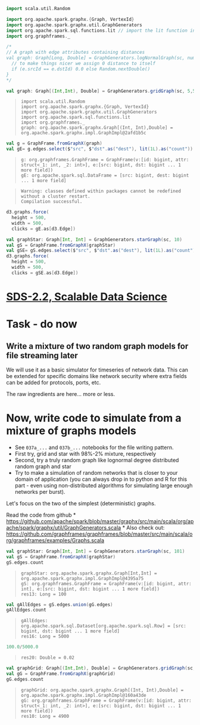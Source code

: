 ``` scala
import scala.util.Random

import org.apache.spark.graphx.{Graph, VertexId}
import org.apache.spark.graphx.util.GraphGenerators
import org.apache.spark.sql.functions.lit // import the lit function in sql
import org.graphframes._

/*
// A graph with edge attributes containing distances
val graph: Graph[Long, Double] = GraphGenerators.logNormalGraph(sc, numVertices = 50, seed=12345L).mapEdges { e => 
  // to make things nicer we assign 0 distance to itself
  if (e.srcId == e.dstId) 0.0 else Random.nextDouble()
}
*/

val graph: Graph[(Int,Int), Double] = GraphGenerators.gridGraph(sc, 5,5)
```

>     import scala.util.Random
>     import org.apache.spark.graphx.{Graph, VertexId}
>     import org.apache.spark.graphx.util.GraphGenerators
>     import org.apache.spark.sql.functions.lit
>     import org.graphframes._
>     graph: org.apache.spark.graphx.Graph[(Int, Int),Double] = org.apache.spark.graphx.impl.GraphImpl@2afd1b5c

``` scala
val g = GraphFrame.fromGraphX(graph)
val gE= g.edges.select($"src", $"dst".as("dest"), lit(1L).as("count")) // for us the column count is just an edge incidence
```

>     g: org.graphframes.GraphFrame = GraphFrame(v:[id: bigint, attr: struct<_1: int, _2: int>], e:[src: bigint, dst: bigint ... 1 more field])
>     gE: org.apache.spark.sql.DataFrame = [src: bigint, dest: bigint ... 1 more field]

>     Warning: classes defined within packages cannot be redefined without a cluster restart.
>     Compilation successful.

``` scala
d3.graphs.force(
  height = 500,
  width = 500,
  clicks = gE.as[d3.Edge])
```

<p class="htmlSandbox">
<style>

.node_circle {
  stroke: #777;
  stroke-width: 1.3px;
}

.node_label {
  pointer-events: none;
}

.link {
  stroke: #777;
  stroke-opacity: .2;
}

.node_count {
  stroke: #777;
  stroke-width: 1.0px;
  fill: #999;
}

text.legend {
  font-family: Verdana;
  font-size: 13px;
  fill: #000;
}

.node text {
  font-family: "Helvetica Neue","Helvetica","Arial",sans-serif;
  font-size: 17px;
  font-weight: 200;
}

</style>

<div id="clicks-graph">
<script src="//d3js.org/d3.v3.min.js"></script>
<script>

var graph = {"nodes":[{"name":"12"},{"name":"8"},{"name":"19"},{"name":"23"},{"name":"4"},{"name":"15"},{"name":"11"},{"name":"9"},{"name":"22"},{"name":"13"},{"name":"24"},{"name":"16"},{"name":"5"},{"name":"10"},{"name":"21"},{"name":"6"},{"name":"1"},{"name":"17"},{"name":"14"},{"name":"0"},{"name":"20"},{"name":"2"},{"name":"18"},{"name":"7"},{"name":"3"}],"links":[{"source":19,"target":16,"value":1},{"source":19,"target":12,"value":1},{"source":16,"target":21,"value":1},{"source":16,"target":15,"value":1},{"source":21,"target":24,"value":1},{"source":21,"target":23,"value":1},{"source":24,"target":4,"value":1},{"source":24,"target":1,"value":1},{"source":4,"target":7,"value":1},{"source":12,"target":15,"value":1},{"source":12,"target":13,"value":1},{"source":15,"target":23,"value":1},{"source":15,"target":6,"value":1},{"source":23,"target":1,"value":1},{"source":23,"target":0,"value":1},{"source":1,"target":7,"value":1},{"source":1,"target":9,"value":1},{"source":7,"target":18,"value":1},{"source":13,"target":6,"value":1},{"source":13,"target":5,"value":1},{"source":6,"target":0,"value":1},{"source":6,"target":11,"value":1},{"source":0,"target":9,"value":1},{"source":0,"target":17,"value":1},{"source":9,"target":18,"value":1},{"source":9,"target":22,"value":1},{"source":18,"target":2,"value":1},{"source":5,"target":11,"value":1},{"source":5,"target":20,"value":1},{"source":11,"target":17,"value":1},{"source":11,"target":14,"value":1},{"source":17,"target":22,"value":1},{"source":17,"target":8,"value":1},{"source":22,"target":2,"value":1},{"source":22,"target":3,"value":1},{"source":2,"target":10,"value":1},{"source":20,"target":14,"value":1},{"source":14,"target":8,"value":1},{"source":8,"target":3,"value":1},{"source":3,"target":10,"value":1}]};

var width = 500,
    height = 500;

var color = d3.scale.category20();

var force = d3.layout.force()
    .charge(-700)
    .linkDistance(180)
    .size([width, height]);

var svg = d3.select("#clicks-graph").append("svg")
    .attr("width", width)
    .attr("height", height);
    
force
    .nodes(graph.nodes)
    .links(graph.links)
    .start();

var link = svg.selectAll(".link")
    .data(graph.links)
    .enter().append("line")
    .attr("class", "link")
    .style("stroke-width", function(d) { return Math.sqrt(d.value); });

var node = svg.selectAll(".node")
    .data(graph.nodes)
    .enter().append("g")
    .attr("class", "node")
    .call(force.drag);

node.append("circle")
    .attr("r", 10)
    .style("fill", function (d) {
    if (d.name.startsWith("other")) { return color(1); } else { return color(2); };
})

node.append("text")
      .attr("dx", 10)
      .attr("dy", ".35em")
      .text(function(d) { return d.name });
      
//Now we are giving the SVGs co-ordinates - the force layout is generating the co-ordinates which this code is using to update the attributes of the SVG elements
force.on("tick", function () {
    link.attr("x1", function (d) {
        return d.source.x;
    })
        .attr("y1", function (d) {
        return d.source.y;
    })
        .attr("x2", function (d) {
        return d.target.x;
    })
        .attr("y2", function (d) {
        return d.target.y;
    });
    d3.selectAll("circle").attr("cx", function (d) {
        return d.x;
    })
        .attr("cy", function (d) {
        return d.y;
    });
    d3.selectAll("text").attr("x", function (d) {
        return d.x;
    })
        .attr("y", function (d) {
        return d.y;
    });
});
</script>
</div>
</p>

``` scala
val graphStar: Graph[Int, Int] = GraphGenerators.starGraph(sc, 10)
val gS = GraphFrame.fromGraphX(graphStar)
val gSE= gS.edges.select($"src", $"dst".as("dest"), lit(1L).as("count")) // for us the column count is just an edge incidence
d3.graphs.force(
  height = 500,
  width = 500,
  clicks = gSE.as[d3.Edge])
```

<p class="htmlSandbox">
<style>

.node_circle {
  stroke: #777;
  stroke-width: 1.3px;
}

.node_label {
  pointer-events: none;
}

.link {
  stroke: #777;
  stroke-opacity: .2;
}

.node_count {
  stroke: #777;
  stroke-width: 1.0px;
  fill: #999;
}

text.legend {
  font-family: Verdana;
  font-size: 13px;
  fill: #000;
}

.node text {
  font-family: "Helvetica Neue","Helvetica","Arial",sans-serif;
  font-size: 17px;
  font-weight: 200;
}

</style>

<div id="clicks-graph">
<script src="//d3js.org/d3.v3.min.js"></script>
<script>

var graph = {"nodes":[{"name":"8"},{"name":"4"},{"name":"9"},{"name":"5"},{"name":"6"},{"name":"1"},{"name":"0"},{"name":"2"},{"name":"7"},{"name":"3"}],"links":[{"source":5,"target":6,"value":1},{"source":7,"target":6,"value":1},{"source":9,"target":6,"value":1},{"source":1,"target":6,"value":1},{"source":3,"target":6,"value":1},{"source":4,"target":6,"value":1},{"source":8,"target":6,"value":1},{"source":0,"target":6,"value":1},{"source":2,"target":6,"value":1}]};

var width = 500,
    height = 500;

var color = d3.scale.category20();

var force = d3.layout.force()
    .charge(-700)
    .linkDistance(180)
    .size([width, height]);

var svg = d3.select("#clicks-graph").append("svg")
    .attr("width", width)
    .attr("height", height);
    
force
    .nodes(graph.nodes)
    .links(graph.links)
    .start();

var link = svg.selectAll(".link")
    .data(graph.links)
    .enter().append("line")
    .attr("class", "link")
    .style("stroke-width", function(d) { return Math.sqrt(d.value); });

var node = svg.selectAll(".node")
    .data(graph.nodes)
    .enter().append("g")
    .attr("class", "node")
    .call(force.drag);

node.append("circle")
    .attr("r", 10)
    .style("fill", function (d) {
    if (d.name.startsWith("other")) { return color(1); } else { return color(2); };
})

node.append("text")
      .attr("dx", 10)
      .attr("dy", ".35em")
      .text(function(d) { return d.name });
      
//Now we are giving the SVGs co-ordinates - the force layout is generating the co-ordinates which this code is using to update the attributes of the SVG elements
force.on("tick", function () {
    link.attr("x1", function (d) {
        return d.source.x;
    })
        .attr("y1", function (d) {
        return d.source.y;
    })
        .attr("x2", function (d) {
        return d.target.x;
    })
        .attr("y2", function (d) {
        return d.target.y;
    });
    d3.selectAll("circle").attr("cx", function (d) {
        return d.x;
    })
        .attr("cy", function (d) {
        return d.y;
    });
    d3.selectAll("text").attr("x", function (d) {
        return d.x;
    })
        .attr("y", function (d) {
        return d.y;
    });
});
</script>
</div>
</p>

[SDS-2.2, Scalable Data Science](https://lamastex.github.io/scalable-data-science/sds/2/2/)
===========================================================================================

Task - do now
=============

Write a mixture of two random graph models for file streaming later
-------------------------------------------------------------------

We will use it as a basic simulator for timeseries of network data. This can be extended for specific domains like network security where extra fields can be added for protocols, ports, etc.

The raw ingredients are here... more or less.

Now, write code to simulate from a mixture of graphs models
===========================================================

-   See `037a_...` and `037b_...` notebooks for the file writing pattern.
-   First try, grid and star with 98%-2% mixture, respectively
-   Second, try a truly random graph like lognormal degree distributed random graph and star
-   Try to make a simulation of random networks that is closer to your domain of application (you can always drop in to python and R for this part - even using non-distributed algorithms for simulating large enough networks per burst).

Let's focus on the two of the simplest (deterministic) graphs.

Read the code from github \* https://github.com/apache/spark/blob/master/graphx/src/main/scala/org/apache/spark/graphx/util/GraphGenerators.scala \* Also check out: https://github.com/graphframes/graphframes/blob/master/src/main/scala/org/graphframes/examples/Graphs.scala

``` scala
val graphStar: Graph[Int, Int] = GraphGenerators.starGraph(sc, 101)
val gS = GraphFrame.fromGraphX(graphStar)
gS.edges.count
```

>     graphStar: org.apache.spark.graphx.Graph[Int,Int] = org.apache.spark.graphx.impl.GraphImpl@4395a75
>     gS: org.graphframes.GraphFrame = GraphFrame(v:[id: bigint, attr: int], e:[src: bigint, dst: bigint ... 1 more field])
>     res13: Long = 100

``` scala
val gAllEdges = gS.edges.union(gG.edges)
gAllEdges.count
```

>     gAllEdges: org.apache.spark.sql.Dataset[org.apache.spark.sql.Row] = [src: bigint, dst: bigint ... 1 more field]
>     res16: Long = 5000

``` scala
100.0/5000.0
```

>     res20: Double = 0.02

``` scala
val graphGrid: Graph[(Int,Int), Double] = GraphGenerators.gridGraph(sc, 50,50)
val gG = GraphFrame.fromGraphX(graphGrid)
gG.edges.count
```

>     graphGrid: org.apache.spark.graphx.Graph[(Int, Int),Double] = org.apache.spark.graphx.impl.GraphImpl@160a43de
>     gG: org.graphframes.GraphFrame = GraphFrame(v:[id: bigint, attr: struct<_1: int, _2: int>], e:[src: bigint, dst: bigint ... 1 more field])
>     res10: Long = 4900

